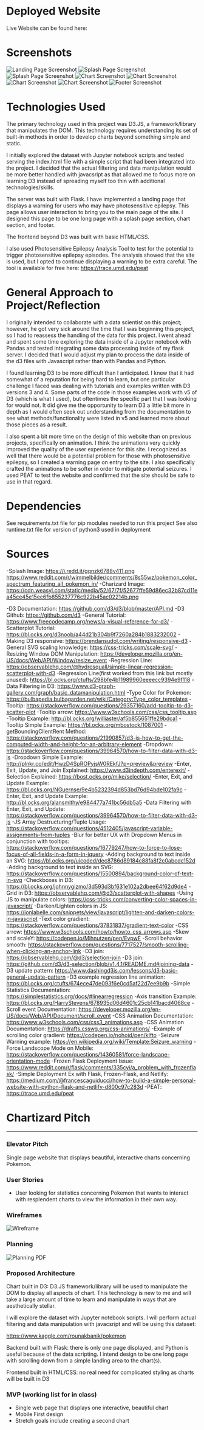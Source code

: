 # Deployed Website

Live Website can be found here:

# Screenshots

![Landing Page Screenshot](/img/screenshots/Landing.png)
![Splash Page Screenshot](/img/screenshots/Splash.png)
![Splash Page Screenshot](/img/screenshots/Splash2.png)
![Chart Screenshot](/img/screenshots/Chart.png)
![Chart Screenshot](/img/screenshots/Chart2.png)
![Chart Screenshot](/img/screenshots/Chart3.png)
![Chart Screenshot](/img/screenshots/Chart4.png)
![Footer Screenshot](/img/screenshots/Footer.png)


# Technologies Used

The primary technology used in this project was D3.JS, a framework/library that manipulates the DOM.  This technology requires understanding its set of built-in methods in order to develop charts beyond something simple and static.

I initially explored the dataset with Jupyter notebook scripts and tested serving the index.html file with a simple script that had been integrated into the project. I decided that the actual filtering and data manipulation would be more better handled with javacsript as that allowed me to focus more on learning D3 instead of spreading myself too thin with additional technologies/skills.

The server was built with Flask. I have implemented a landing page that displays a warning for users who may have photosensitive epilepsy. This page allows user interaction to bring you to the main page of the site. I designed this page to be one long page with a splash page section, chart section, and footer.

The frontend beyond D3 was built with basic HTML/CSS.

I also used Photosensitive Epilepsy Analysis Tool to test for the potential to trigger photosensitive epilepsy episodes.  The analysis showed that the site is used, but I opted to continue displaying a warning to be extra careful.  The tool is available for free here: https://trace.umd.edu/peat


# General Approach to Project/Reflection

I originally intended to collaborate with a data scientist on this project; however, he got very sick around the time that I was beginning this project, so I had to reassess the handling of the data for this project.  I went ahead and spent some time exploring the data inside of a Jupyter notebook with Pandas and tested integrating some data processing inside of my flask server.  I decided that I would adjust my plan to process the data inside of the d3 files with Javascript rather than with Pandas and Python.

I found learning D3 to be more difficult than I anticipated.  I knew that it had somewhat of a reputation for being hard to learn, but one particular challenge I faced was dealing with tutorials and examples written with D3 versions 3 and 4. Some parts of the code in those examples work with v5 of D3 (which is what I used), but oftentimes the specific part that I was looking for would not.  It did give me the opportunity to learn D3 a little bit more in depth as I would often seek out understanding from the documentation to see what methods/functionality were listed in v5 and learned more about those pieces as a result.

I also spent a bit more time on the design of this website than on previous projects, specifically on animation.  I think the animations very quickly improved the quality of the user experience for this site.  I recognized as well that there would be a potential problem for those with photosensitive epilepsy, so I created a warning page on entry to the site.  I also specifically crafted the animations to be softer in order to mitigate potential seizures.  I used PEAT to test the website and confirmed that the site should be safe to use in that regard.

# Dependencies

See requirements.txt file for pip modules needed to run this project
See also runtime.txt file for version of python3 used in deployment


# Sources

-Splash Image: https://i.redd.it/gqnzk6788v411.png https://www.reddit.com/r/wimmelbilder/comments/8s55wz/pokemon_color_spectrum_featuring_all_pokemon_in/
-Charizard Image: https://cdn.weasyl.com/static/media/52/67/7f/52677ffe59d86ec32b87cd11ea45ce45e15ec6fb855237776c922b45ac02214b.png


-D3 Documentation: https://github.com/d3/d3/blob/master/API.md
-D3 Github: https://github.com/d3
-General Tutorial: https://www.freecodecamp.org/news/a-visual-reference-for-d3/
-Scatterplot Tutorial: https://bl.ocks.org/d3noob/a44d21b304b9f7260a284b1883232002
-Making D3 responsive: https://brendansudol.com/writing/responsive-d3
-General SVG scaling knowledge: https://css-tricks.com/scale-svg/
-Resizing Window DOM Manipulation: https://developer.mozilla.org/en-US/docs/Web/API/Window/resize_event
-Regression Line: https://observablehq.com/@hydrosquall/simple-linear-regression-scatterplot-with-d3
-Regression Line(first worked from this link but mostly unused): https://bl.ocks.org/ctufts/298bfe4b11989960eeeecc9394e9f118
-Data Filtering in D3: https://www.d3-graph-gallery.com/graph/basic_datamanipulation.html
-Type Color for Pokemon: https://bulbapedia.bulbagarden.net/wiki/Category:Type_color_templates
-Tooltip: https://stackoverflow.com/questions/29357160/add-tooltip-to-d3-scatter-plot
-Tooltip arrow: https://www.w3schools.com/css/css_tooltip.asp
-Tooltip Example: http://bl.ocks.org/williaster/af5b855651ffe29bdca1
-Tooltip Simple Example: https://bl.ocks.org/mbostock/1087001
-getBoundingClientRent Method: https://stackoverflow.com/questions/21990857/d3-js-how-to-get-the-computed-width-and-height-for-an-arbitrary-element
-Dropdown: https://stackoverflow.com/questions/39964570/how-to-filter-data-with-d3-js
-Dropdown Simple Example: http://plnkr.co/edit/HwzD4SpROPyjsW0REkfJ?p=preview&preview
-Enter, Exit, Update, and Join Explained: https://www.d3indepth.com/enterexit/
-Selection Explained: https://bost.ocks.org/mike/selection/
-Enter, Exit, and Update Example: https://bl.ocks.org/NGuernse/9e4b5232394d853bd76d94bde102fa9c
-Enter, Exit, and Update Example: http://bl.ocks.org/alansmithy/e984477a741bc56db5a5
-Data Filtering with Enter, Exit, and Update: https://stackoverflow.com/questions/39964570/how-to-filter-data-with-d3-js
-JS Array Destructuring/Tuple Usage: https://stackoverflow.com/questions/4512405/javascript-variable-assignments-from-tuples
-Blur for better UX with Dropdown Menus in conjunction with tooltips: https://stackoverflow.com/questions/16779247/how-to-force-to-lose-focus-of-all-fields-in-a-form-in-jquery
-Adding background to text inside an SVG: https://bl.ocks.org/uicoded/dec8786d89184c88fa8f2c0abcdc152d
-Adding background to text inside an SVG: https://stackoverflow.com/questions/15500894/background-color-of-text-in-svg
-Checkboxes in D3: https://bl.ocks.org/johnnygizmo/3d593d3bf631e102a2dbee64f62d9de4
-Grid in D3: https://observablehq.com/@d3/scatterplot-with-shapes
-Using JS to manipulate colors: https://css-tricks.com/converting-color-spaces-in-javascript/
-Darken/Lighten colors in JS: https://jonlabelle.com/snippets/view/javascript/lighten-and-darken-colors-in-javascript
-Text color gradient: https://stackoverflow.com/questions/37831837/gradient-text-color
-CSS arrow: https://www.w3schools.com/howto/howto_css_arrows.asp
-Skew and scaleY: https://codepen.io/Mihnutzen/pen/EvpwF
-Scroll behavior smooth: https://stackoverflow.com/questions/7717527/smooth-scrolling-when-clicking-an-anchor-link
-D3 join: https://observablehq.com/@d3/selection-join
-D3 join: https://github.com/d3/d3-selection/blob/v1.4.1/README.md#joining-data
-D3 update pattern: https://www.dashingd3js.com/lessons/d3-basic-general-update-pattern
-D3 example regression line animation: https://bl.ocks.org/ctufts/674ece47de093f6e0cd5af22d7ee9b9b
-Simple Statistics Documentation: https://simplestatistics.org/docs/#linearregression
-Axis transition Example: https://bl.ocks.org/HarryStevens/678935d06d4601c25cb141bacd4068ce
-Scroll event Documentation: https://developer.mozilla.org/en-US/docs/Web/API/Document/scroll_event
-CSS Animation Documentation: https://www.w3schools.com/css/css3_animations.asp
-CSS Animation Documentation: https://drafts.csswg.org/css-animations/
-Example of scrolling color gradient: https://codepen.io/nohoid/pen/kIfto
-Seizure Warning example: https://en.wikipedia.org/wiki/Template:Seizure_warning
-Force Landscope Mode on Mobile: https://stackoverflow.com/questions/14360581/force-landscape-orientation-mode
-Frozen Flask Deployment Issue: https://www.reddit.com/r/flask/comments/335cyi/a_problem_with_frozenflask/
-Simple Deployment Ex with Flask, Frozen-Flask, and Netlify: https://medium.com/@francescaguiducci/how-to-build-a-simple-personal-website-with-python-flask-and-netlify-d800c97c283d
-PEAT: https://trace.umd.edu/peat


# Chartizard Pitch
----
### Elevator Pitch
Single page website that displays beautiful, interactive charts concerning Pokemon.

### User Stories
-  User looking for statistics concerning Pokemon that wants to interact with resplendent charts to view the information in their own way.

### Wireframes

![Wireframe](/img/wireframe.jpg)

### Planning
![Planning PDF](/img/planning.jpg)


### Proposed Architecture

Chart built in D3: D3.JS framework/library will be used to manipulate the DOM to display all aspects of chart.  This technology is new to me and will take a large amount of time to learn and manipulate in ways that are aesthetically stellar.

I will explore the dataset with Jupyter notebook scripts. I will perform actual filtering and data manipulation with javacsript and will be using this dataset:

https://www.kaggle.com/rounakbanik/pokemon

Backend built with Flask: there is only one page displayed, and Python is useful because of the data scripting. I intend design to be one long page with scrolling down from a simple landing area to the chart(s).

Frontend built in HTML/CSS: no real need for complicated styling as charts will be built in D3

### MVP (working list for in class)
 - Single web page that displays one interactive, beautiful chart
 - Mobile First design
 - Stretch goals include creating a second chart